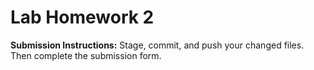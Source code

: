 # Lab Homework 2

**Submission Instructions:** Stage, commit, and push your changed files. Then complete the submission form.
